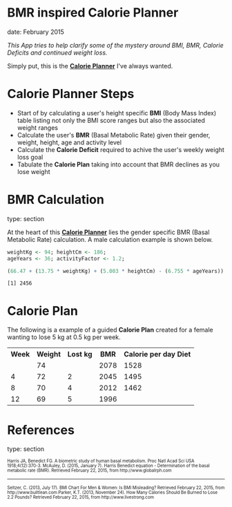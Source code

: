 BMR inspired Calorie Planner
========================================================
date: February 2015

*This App tries to help clarify some of the mystery around BMI, BMR, Calorie Deficits and continued weight loss.*

Simply put, this is the <u><b>Calorie Planner</b></u> I've always wanted.

Calorie Planner Steps
========================================================

- Start of by calculating a user's height specific **BMI** (Body Mass Index) table listing
not only the BMI score ranges but also the associated weight ranges
- Calculate the user's **BMR** (Basal Metabolic Rate) given their gender, weight, height, 
age and activity level
- Calculate the **Calorie Deficit** required to achive the user's weekly weight loss goal
- Tabulate the **Calorie Plan** taking into account that BMR declines as you lose weight

BMR Calculation
========================================================
type: section

At the heart of this <u><b>Calorie Planner</b></u> lies the gender specific BMR (Basal Metabolic Rate) calculation. A male calculation example is shown below.


```r
weightKg <- 94; heightCm <- 186; 
ageYears <- 36; activityFactor <- 1.2;

(66.47 + (13.75 * weightKg) + (5.003 * heightCm) - (6.755 * ageYears)) * activityFactor;
```

```
[1] 2456
```

Calorie Plan
========================================================

The following is a example of a guided **Calorie Plan** 
created for a female wanting to lose 5 kg at 0.5 kg per week.

<table>
  <tr>
    <th>Week</th>
    <th>Weight</th>
    <th>Lost kg</th>
    <th>BMR</th>
    <th>Calorie per day Diet</th>
  </tr>
  <tr>
    <td></td>
    <td>74</td>
    <td></td>
    <td>2078</td>
    <td>1528</td>
  </tr>
  <tr>
    <td>4</td>
    <td>72</td>
    <td>2</td>
    <td>2045</td>
    <td>1495</td>
  </tr>
  <tr>
    <td>8</td>
    <td>70</td>
    <td>4</td>
    <td>2012</td>
    <td>1462</td>
  </tr>
  <tr>
    <td>12</td>
    <td>69</td>
    <td>5</td>
    <td>1996</td>
    <td></td>
  </tr>
</table>

References
========================================================
type: section

<span style="font-size:smaller;">
<span style="font-size:smaller;">
Harris JA, Benedict FG. A biometric study of human basal metabolism. Proc Natl Acad Sci USA 1918;4(12):370-3.
</span>
</span>

<span style="font-size:smaller;">
<span style="font-size:smaller;">
McAuley, D. (2015, January 7). Harris Benedict equation - Determination of the basal metabolic rate (BMR). Retrieved February 22, 2015, from http://www.globalrph.com
</span>
</span>

***

<span style="font-size:smaller;">
<span style="font-size:smaller;">
Seltzer, C. (2013, July 17). BMI Chart For Men & Women: Is BMI Misleading? Retrieved February 22, 2015, from http://www.builtlean.com
</span>
</span>

<span style="font-size:smaller;">
<span style="font-size:smaller;">
Parker, K.T. (2013, November 24). How Many Calories Should Be Burned to Lose 2.2 Pounds? Retrieved February 22, 2015, from http://www.livestrong.com 
</span>
</span>
